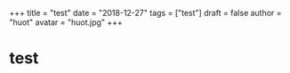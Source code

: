 +++
title = "test"
date = "2018-12-27"
tags = ["test"]
draft = false
author = "huot"
avatar = "huot.jpg"
+++

# test
